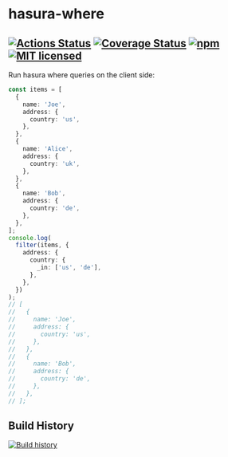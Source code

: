 # hasura-where
[![Actions Status](https://github.com/Eun/hasura-where/workflows/push/badge.svg)](https://github.com/Eun/hasura-where/actions)
[![Coverage Status](https://coveralls.io/repos/github/Eun/hasura-where/badge.svg?branch=master)](https://coveralls.io/github/Eun/hasura-where?branch=master)
[![npm](https://img.shields.io/npm/v/hasura-where.svg?logo=npm)](https://npmjs.com/package/shasura-where)
[![MIT licensed](https://img.shields.io/badge/license-MIT-blue.svg)](LICENSE)
---
Run hasura where queries on the client side:

```typescript
const items = [
  {
    name: 'Joe',
    address: {
      country: 'us',
    },
  },
  {
    name: 'Alice',
    address: {
      country: 'uk',
    },
  },
  {
    name: 'Bob',
    address: {
      country: 'de',
    },
  },
];
console.log(
  filter(items, {
    address: {
      country: {
        _in: ['us', 'de'],
      },
    },
  })
);
// [
//   {
//     name: 'Joe',
//     address: {
//       country: 'us',
//     },
//   },
//   {
//     name: 'Bob',
//     address: {
//       country: 'de',
//     },
//   },
// ];
```

## Build History
[![Build history](https://buildstats.info/github/chart/Eun/hasura-where?branch=master)](https://github.com/Eun/hasura-where/actions)
